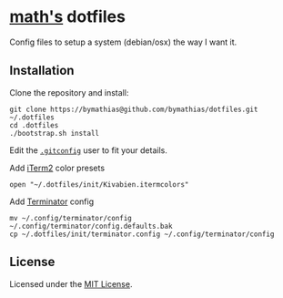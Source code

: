 # [math's](https://github.com/bymathias/dotfiles "Mathias Brouilly") dotfiles

Config files to setup a system (debian/osx) the way I want it.

## Installation

Clone the repository and install:

    git clone https://bymathias@github.com/bymathias/dotfiles.git ~/.dotfiles
    cd .dotfiles
    ./bootstrap.sh install

Edit the [`.gitconfig`](https://github.com/bymathias/dotfiles/blob/master/git/.gitconfig#L1 ".gitconfig") user to fit your details.

Add [iTerm2](http://www.iterm2.com/) color presets

    open "~/.dotfiles/init/Kivabien.itermcolors"

Add [Terminator](http://gnometerminator.blogspot.nl/p/introduction.html) config 

    mv ~/.config/terminator/config ~/.config/terminator/config.defaults.bak
    cp ~/.dotfiles/init/terminator.config ~/.config/terminator/config

## License

Licensed under the [MIT License](https://github.com/bymathias/dotfiles/blob/master/LICENSE.md).
